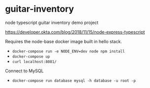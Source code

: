 # guitar-inventory
node typescript guitar inventory demo project


https://developer.okta.com/blog/2018/11/15/node-express-typescript


Requires the node-base docker image built in hello stack.


* `docker-compose run -e NODE_ENV=dev node npm install`
* `docker-compose up`
* `curl localhost:8081/`


Connect to MySQL
* `docker-compose run database mysql -h database -u root -p`
